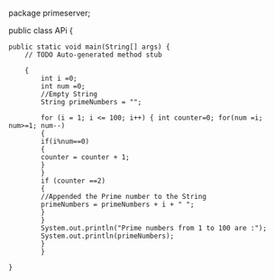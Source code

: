 package primeserver;

public class APi {

	public static void main(String[] args) {
		// TODO Auto-generated method stub

		{
			int i =0;
			int num =0;
			//Empty String
			String primeNumbers = "";
			 
			for (i = 1; i <= 100; i++) { int counter=0; for(num =i; num>=1; num--)
			{
			if(i%num==0)
			{
			counter = counter + 1;
			}
			}
			if (counter ==2)
			{
			//Appended the Prime number to the String
			primeNumbers = primeNumbers + i + " ";
			}
			}
			System.out.println("Prime numbers from 1 to 100 are :");
			System.out.println(primeNumbers);
			}
			}

	}


